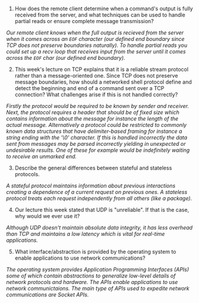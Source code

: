 1. How does the remote client determine when a command's output is fully received from the server, and what techniques can be used to handle partial reads or ensure complete message transmission?

_Our remote client knows when the full output is recieved from the server when it comes across an `EOF` character (our defined end boundary since TCP does not preserve boundaries naturally). To handle partial reads you could set up a recv loop that receives input from the server until it comes across the `EOF` char (our defined end boundary)._

2. This week's lecture on TCP explains that it is a reliable stream protocol rather than a message-oriented one. Since TCP does not preserve message boundaries, how should a networked shell protocol define and detect the beginning and end of a command sent over a TCP connection? What challenges arise if this is not handled correctly?

_Firstly the protocol would be required to be known by sender and receiver. Next, the protocol requires a header that should be of fixed size which contains information about the message for instance the length of the actual message. Alternatively a protocol could be restricted to commonly known data structures that have delimiter-based framing for instance a string ending with the '\0' character. If this is handled incorrectly the data sent from messages may be parsed incorrectly yielding in unexpected or undesirable results. One of these for example would be indefinitely waiting to receive an unmarked end._

3. Describe the general differences between stateful and stateless protocols.

_A stateful protocol maintains information about previous interactions creating a dependence of a current request on previous ones. A stateless protocol treats each request independently from all others (like a package)._

4. Our lecture this week stated that UDP is "unreliable". If that is the case, why would we ever use it?

_Although UDP doesn't maintain absolute data integrity, it has less overhead than TCP and maintains a low latency which is vital for real-time applications._

5. What interface/abstraction is provided by the operating system to enable applications to use network communications?

_The operating system provides Application Programming Interfaces (APIs) some of which contain abstractions to generalize low-level details of network protocols and hardware. The APIs enable applications to use network communictaions. The main type of APIs used to expedite network communications are Socket APIs._